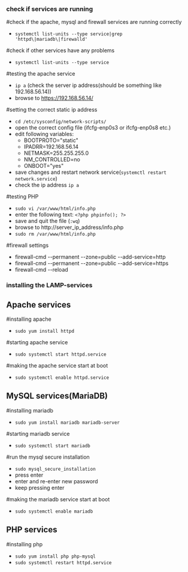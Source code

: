 ### check if services are running
#check if the apache, mysql and firewall services are running correctly
* `systemctl list-units --type service|grep 'httpd\|mariadb\|firewalld'`

#check if other services have any problems
* `systemctl list-units --type service`

#testing the apache service
* `ip a` (check the server ip address(should be something like 192.168.56.14))
* browse to https://192.168.56.14/

#setting the correct static ip address
* `cd /etc/sysconfig/network-scripts/`
* open the correct config file (ifcfg-enp0s3 or ifcfg-enp0s8 etc.)
* edit following variables: 
  * BOOTPROTO="static"
  * IPADRR=192.168.56.14
  * NETMASK=255.255.255.0
  * NM_CONTROLLED=no
  * ONBOOT="yes"
* save changes and restart network service(`systemctl restart network.service`)
* check the ip address `ip a`

#testing PHP
* `sudo vi /var/www/html/info.php`
* enter the following text: `<?php phpinfo(); ?>`
* save and quit the file (`:wq`)
* browse to http://server_ip_address/info.php
* `sudo rm /var/www/html/info.php`

#firewall settings
* firewall-cmd --permanent --zone=public --add-service=http 
* firewall-cmd --permanent --zone=public --add-service=https
* firewall-cmd --reload

### installing the LAMP-services
## Apache services
#installing apache
* `sudo yum install httpd`

#starting apache service
* `sudo systemctl start httpd.service`

#making the apache service start at boot
* `sudo systemctl enable httpd.service`

## MySQL services(MariaDB)
#installing mariadb
* `sudo yum install mariadb mariadb-server`

#starting mariadb service
* `sudo systemctl start mariadb`

#run the mysql secure installation
* `sudo mysql_secure_installation`
* press enter
* enter and re-enter new password
* keep pressing enter

#making the mariadb service start at boot
* `sudo systemctl enable mariadb`

## PHP services
#installing php
* `sudo yum install php php-mysql`
* `sudo systemctl restart httpd.service`
